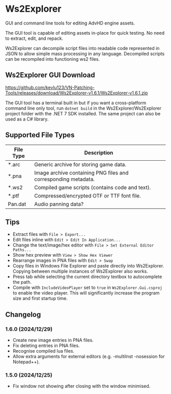 # Ws2Explorer

GUI and command line tools for editing AdvHD engine assets.

The GUI tool is capable of editing assets in-place for quick
testing. No need to extract, edit, and repack.

Ws2Explorer can decompile script files into readable code represented
in JSON to allow simple mass processing in any language. Decompiled
scripts can be recompiled into functioning ws2 files.

## Ws2Explorer GUI Download

<https://github.com/kevlu123/VN-Patching-Tools/releases/download/Ws2Explorer-v1.6.1/Ws2Explorer-v1.6.1.zip>

The GUI tool has a terminal built in but if you want a cross-platform
command line only tool, run `dotnet build` in the
Ws2Explorer/Ws2Explorer project folder with the .NET 7 SDK installed.
The same project can also be used as a C# library.

## Supported File Types

| File Type | Description                                                    |
|-----------|----------------------------------------------------------------|
| *.arc     | Generic archive for storing game data.                         |
| *.pna     | Image archive containing PNG files and corresponding metadata. |
| *.ws2     | Compiled game scripts (contains code and text).                |
| *.ptf     | Compressed/encrypted OTF or TTF font file.                     |
| Pan.dat   | Audio panning data?                                            |

## Tips

- Extract files with `File > Export...`
- Edit files inline with `Edit > Edit In Application...`
- Change the text/image/hex editor with `File > Set External Editor Paths...`
- Show hex preview with `View > Show Hex Viewer`
- Rearrange images in PNA files with `Edit > Swap`
- Copy files in Windows File Explorer and paste directly into Ws2Explorer. Copying between multiple instances of Ws2Explorer also works.
- Press tab while selecting the current directory textbox to autocomplete the path.
- Compile with `IncludeVideoPlayer` set to `true` in `Ws2Explorer.Gui.csproj` to enable the video player. This will significantly increase the program size and first startup time.

## Changelog

### 1.6.0 (2024/12/29)

- Create new image entries in PNA files.
- Fix deleting entries in PNA files.
- Recognise compiled lua files.
- Allow extra arguments for external editors (e.g. -multiInst -nosession for Notepad++).

### 1.5.0 (2024/12/25)

- Fix window not showing after closing with the window minimised.
